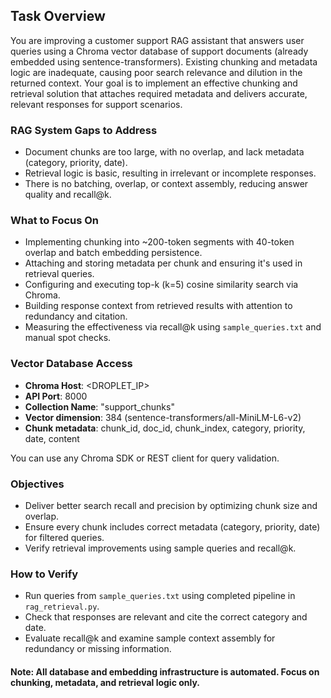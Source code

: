 ## Task Overview

You are improving a customer support RAG assistant that answers user queries using a Chroma vector database of support documents (already embedded using sentence-transformers). Existing chunking and metadata logic are inadequate, causing poor search relevance and dilution in the returned context. Your goal is to implement an effective chunking and retrieval solution that attaches required metadata and delivers accurate, relevant responses for support scenarios.

### RAG System Gaps to Address
- Document chunks are too large, with no overlap, and lack metadata (category, priority, date).
- Retrieval logic is basic, resulting in irrelevant or incomplete responses.
- There is no batching, overlap, or context assembly, reducing answer quality and recall@k.

### What to Focus On
- Implementing chunking into ~200-token segments with 40-token overlap and batch embedding persistence.
- Attaching and storing metadata per chunk and ensuring it's used in retrieval queries.
- Configuring and executing top-k (k=5) cosine similarity search via Chroma.
- Building response context from retrieved results with attention to redundancy and citation.
- Measuring the effectiveness via recall@k using `sample_queries.txt` and manual spot checks.

### Vector Database Access
- **Chroma Host**: <DROPLET_IP>
- **API Port**: 8000
- **Collection Name**: "support_chunks"
- **Vector dimension**: 384 (sentence-transformers/all-MiniLM-L6-v2)
- **Chunk metadata**: chunk_id, doc_id, chunk_index, category, priority, date, content

You can use any Chroma SDK or REST client for query validation.

### Objectives
- Deliver better search recall and precision by optimizing chunk size and overlap.
- Ensure every chunk includes correct metadata (category, priority, date) for filtered queries.
- Verify retrieval improvements using sample queries and recall@k.

### How to Verify
- Run queries from `sample_queries.txt` using completed pipeline in `rag_retrieval.py`.
- Check that responses are relevant and cite the correct category and date.
- Evaluate recall@k and examine sample context assembly for redundancy or missing information.

#### Note: All database and embedding infrastructure is automated. Focus on chunking, metadata, and retrieval logic only.